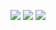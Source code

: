 ![](https://github-profile-summary-cards.vercel.app/api/cards/profile-details?username=Msts-O&theme=github_dark)
![](https://github-profile-summary-cards.vercel.app/api/cards/most-commit-language?username=Msts-O&theme=dracula)
![](https://github-profile-summary-cards.vercel.app/api/cards/productive-time?username=Msts-O&theme=nord_dark)


